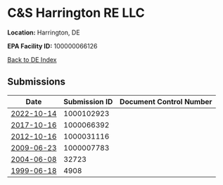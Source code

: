 # C&S Harrington RE LLC 

**Location:** Harrington, DE

**EPA Facility ID:** 100000066126

[Back to DE Index](../../index.md)

## Submissions

| Date | Submission ID | Document Control Number |
|------|--------------|-------------------------|
| [2022-10-14](submissions/1000102923.md) | 1000102923 |  |
| [2017-10-16](submissions/1000066392.md) | 1000066392 |  |
| [2012-10-16](submissions/1000031116.md) | 1000031116 |  |
| [2009-06-23](submissions/1000007783.md) | 1000007783 |  |
| [2004-06-08](submissions/32723.md) | 32723 |  |
| [1999-06-18](submissions/4908.md) | 4908 |  |
